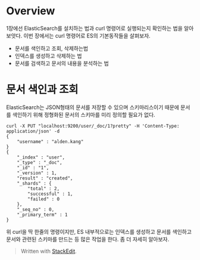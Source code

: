 # Overview

1장에선 ElasticSearch를 설치하는 법과 curl 명령어로 실행되는지 확인하는 법을 알아보앗다. 이번 장에서는 curl 명령어로 ES의 기본동작들을 살펴보자. 

* 문서를 색인하고 조회, 삭제하는법
* 인덱스를 생성하고 삭제하는 법
* 문서를 검색하고 문서의 내용을 분석하는 법

# 문서 색인과 조회

ElasticSearch는 JSON형태의 문서를 저장할 수 있으며 스키마리스이기 때문에 문서를 색인하기 위해 정형화된 문서의 스키마를 미리 정의할 필요가 없다. 

```
curl -X PUT "localhost:9200/user/_doc/1?pretty" -H 'Content-Type: application/json' -d
{
	"username" : "alden.kang"
}
{
	"_index" : "user",
	"_type" : "_doc",
	"_id" : "1",
	"_version" : 1,
	"result" : "created",
	"_shards" : {
		"total" : 2,
		"successful" : 1,
		"failed" : 0
	},
	"_seq_no" : 0,
	"_primary_term" : 1
}
```

위 curl을 딱 한줄의 명령이지만, ES 내부적으로는 인덱스를 생성하고 문서를 색인하고 문서와 관련된 스키마를 만드는 등 많은 작업을 한다. 좀 더 자세히 알아보자. 




> Written with [StackEdit](https://stackedit.io/).
<!--stackedit_data:
eyJoaXN0b3J5IjpbODc1OTE2MjUxLC0xMTAxMzE3ODQ1LDE5MT
QwMTI3MTVdfQ==
-->